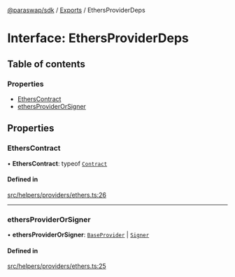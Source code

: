 [@paraswap/sdk](../README.md) / [Exports](../modules.md) / EthersProviderDeps

# Interface: EthersProviderDeps

## Table of contents

### Properties

- [EthersContract](EthersProviderDeps.md#etherscontract)
- [ethersProviderOrSigner](EthersProviderDeps.md#ethersproviderorsigner)

## Properties

### EthersContract

• **EthersContract**: typeof [`Contract`](../classes/internal_.Contract-1.md)

#### Defined in

[src/helpers/providers/ethers.ts:26](https://github.com/paraswap/paraswap-sdk/blob/feat/token-transfer-fees-types/src/helpers/providers/ethers.ts#L26)

___

### ethersProviderOrSigner

• **ethersProviderOrSigner**: [`BaseProvider`](../classes/internal_.BaseProvider.md) \| [`Signer`](../classes/internal_.Signer.md)

#### Defined in

[src/helpers/providers/ethers.ts:25](https://github.com/paraswap/paraswap-sdk/blob/feat/token-transfer-fees-types/src/helpers/providers/ethers.ts#L25)
